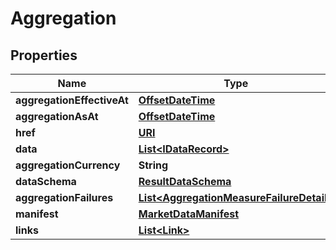 

# Aggregation

## Properties

Name | Type | Description | Notes
------------ | ------------- | ------------- | -------------
**aggregationEffectiveAt** | [**OffsetDateTime**](OffsetDateTime.md) |  |  [optional]
**aggregationAsAt** | [**OffsetDateTime**](OffsetDateTime.md) |  |  [optional]
**href** | [**URI**](URI.md) |  |  [optional]
**data** | [**List&lt;IDataRecord&gt;**](IDataRecord.md) |  |  [optional]
**aggregationCurrency** | **String** |  |  [optional]
**dataSchema** | [**ResultDataSchema**](ResultDataSchema.md) |  |  [optional]
**aggregationFailures** | [**List&lt;AggregationMeasureFailureDetail&gt;**](AggregationMeasureFailureDetail.md) |  |  [optional]
**manifest** | [**MarketDataManifest**](MarketDataManifest.md) |  |  [optional]
**links** | [**List&lt;Link&gt;**](Link.md) |  |  [optional]



